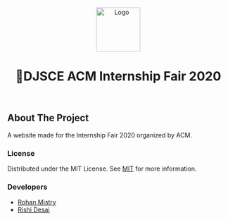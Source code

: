 
<!-- PROJECT LOGO -->
<br />
<p align="center">
  
  <img src="assets/images/acm-logo2.png" alt="Logo" width="100" height="100">
  <h1 align="center">💼DJSCE ACM Internship Fair 2020</h1>
    <br/>
 
</p>






<!-- ABOUT THE PROJECT -->
## About The Project

A website made for the Internship Fair 2020 organized by ACM.




<!-- LICENSE -->
### License

Distributed under the MIT License. See [MIT](LICENSE) for more information.



### Developers

- [Rohan Mistry](https://github.com/rohan-mistry)
- [Rishi Desai](https://github.com/RishiDesai17)










